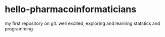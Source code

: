hello-pharmacoinformaticians
============================

my first repository on git. well excited, exploring and learning statstics and programming
